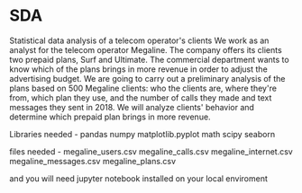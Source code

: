 # SDA
Statistical data analysis of a telecom operator's clients
We work as an analyst for the telecom operator Megaline. The company offers its clients two prepaid plans, Surf and Ultimate. The commercial department wants to know which of the plans brings in more revenue in order to adjust the advertising budget.
We are going to carry out a preliminary analysis of the plans based on 500 Megaline clients: who the clients are, where they're from, which plan they use, and the number of calls they made and text messages they sent in 2018.
We will analyze clients' behavior and determine which prepaid plan brings in more revenue.

Libraries needed - 
pandas
numpy
matplotlib.pyplot
math
scipy
seaborn

files needed - 
megaline_users.csv
megaline_calls.csv
megaline_internet.csv
megaline_messages.csv
megaline_plans.csv

and you will need jupyter notebook installed on your local enviroment
